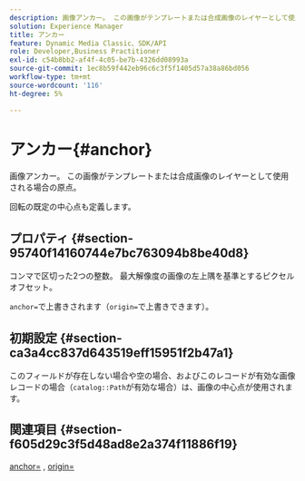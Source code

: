 ```yaml
---
description: 画像アンカー。 この画像がテンプレートまたは合成画像のレイヤーとして使用される場合の原点。
solution: Experience Manager
title: アンカー
feature: Dynamic Media Classic、SDK/API
role: Developer,Business Practitioner
exl-id: c54b8bb2-af4f-4c05-be7b-4326dd08993a
source-git-commit: 1ec8b59f442eb96c6c3f5f1405d57a38a86bd056
workflow-type: tm+mt
source-wordcount: '116'
ht-degree: 5%

---
```


# アンカー{#anchor}

画像アンカー。 この画像がテンプレートまたは合成画像のレイヤーとして使用される場合の原点。

回転の既定の中心点も定義します。

## プロパティ {#section-95740f14160744e7bc763094b8be40d8}

コンマで区切った2つの整数。 最大解像度の画像の左上隅を基準とするピクセルオフセット。

`anchor=`で上書きされます（`origin=`で上書きできます）。

## 初期設定 {#section-ca3a4cc837d643519eff15951f2b47a1}

このフィールドが存在しない場合や空の場合、およびこのレコードが有効な画像レコードの場合（`catalog::Path`が有効な場合）は、画像の中心点が使用されます。

## 関連項目 {#section-f605d29c3f5d48ad8e2a374f11886f19}

[anchor=](/help/aem-is-ir-api/is-api/http-ref/image-serving-api-ref/c-http-protocol-reference/c-command-reference/r-anchor.md) ,  [origin=](/help/aem-is-ir-api/is-api/http-ref/image-serving-api-ref/c-http-protocol-reference/c-command-reference/r-origin.md)
